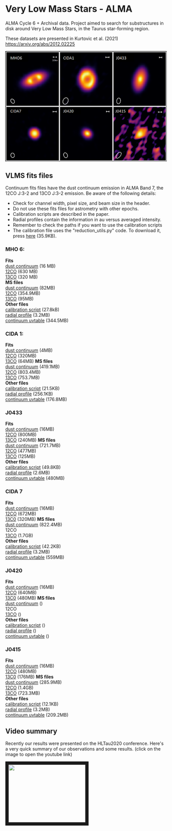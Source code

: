 # Very Low Mass Stars - ALMA 
ALMA Cycle 6 + Archival data. Project aimed to search for substructures in disk around Very Low Mass Stars, in the Taurus star-forming region.

These datasets are presented in Kurtovic et al. (2021) \
https://arxiv.org/abs/2012.02225


![Very Low Mass Stars, dust continuum emission](https://github.com/nicokurtovic/VLMS_ALMA_2018.1.00310.S/blob/main/VLMS.png)


## VLMS fits files
Continuum fits files have the dust continuum emission in ALMA Band 7, the 12CO J:3-2 and 13CO J:3-2 emission. Be aware of the following details:
- Check for channel width, pixel size, and beam size in the header.
- Do not use these fits files for astrometry with other epochs.
- Calibration scripts are described in the paper.
- Radial profiles contain the information in au versus averaged intensity.
- Remember to check the paths if you want to use the calibration scripts
- The calibration file uses the "reduction_utils.py" code. To download it, press [here](https://keeper.mpdl.mpg.de/f/55daac56ec5d4521b3f2/?dl=1) (35.9KB).


### MHO 6:
**Fits**\
[dust continuum](https://keeper.mpdl.mpg.de/f/5fa330b9cc724ceb851a/?dl=1) (16 MB)\
[12CO](https://keeper.mpdl.mpg.de/f/39b6c4de8a274d59933e/?dl=1) (630 MB)\
[13CO](https://keeper.mpdl.mpg.de/f/a9328b759ff7496bbab4/?dl=1) (320 MB)\
**MS files**\
[dust continuum](https://keeper.mpdl.mpg.de/f/cc584fa6200e4d6a9819/?dl=1) (82MB)\
[12CO](https://keeper.mpdl.mpg.de/f/864999fb5082455b8ee0/?dl=1) (354.9MB)\
[13CO](https://keeper.mpdl.mpg.de/f/4aa46bd4a0f944dbabe1/?dl=1) (95MB)\
**Other files**\
[calibration script](https://keeper.mpdl.mpg.de/f/8d65415537904192a577/?dl=1) (27.8kB)\
[radial profile](https://keeper.mpdl.mpg.de/f/a4e7def933554f73a792/?dl=1) (3.2MB)\
[continuum uvtable](https://keeper.mpdl.mpg.de/f/7d33c19098bb4d5eb2fb/?dl=1) (344.5MB)


### CIDA 1:
**Fits**\
[dust continuum](https://keeper.mpdl.mpg.de/f/6b399ef73836456886a8/?dl=1) (4MB)\
[12CO](https://keeper.mpdl.mpg.de/f/90f665f01d864cd5be7d/?dl=1) (320MB)\
[13CO](https://keeper.mpdl.mpg.de/f/0136f7fa97e7495aaf32/?dl=1) (64MB)
**MS files**\
[dust continuum](https://keeper.mpdl.mpg.de/f/0c788237e7c540f38985/?dl=1) (419.1MB)\
[12CO](https://keeper.mpdl.mpg.de/f/1896f984c60b40c7b526/?dl=1) (803.4MB)\
[13CO](https://keeper.mpdl.mpg.de/f/470a28238b6544659d97/?dl=1) (753.7MB)\
**Other files**\
[calibration script](https://keeper.mpdl.mpg.de/f/9e5cc38c75364c79a6f0/?dl=1) (21.5KB)\
[radial profile](https://keeper.mpdl.mpg.de/f/c0b08c05b09e470785d2/?dl=1) (256.1KB)\
[continuum uvtable](https://keeper.mpdl.mpg.de/f/f49f1c15f79b42229526/?dl=1) (176.8MB)


### J0433
**Fits**\
[dust continuum](https://keeper.mpdl.mpg.de/f/13b2fd330050461cb32a/?dl=1) (16MB)\
[12CO](https://keeper.mpdl.mpg.de/f/5e8ff037799e44cf8439/?dl=1) (800MB)\
[13CO](https://keeper.mpdl.mpg.de/f/1b8206cf3bee4b80b249/?dl=1) (240MB)
**MS files**\
[dust continuum](https://keeper.mpdl.mpg.de/f/98794f07d622419eb9e2/?dl=1) (721.7MB)\
[12CO](https://keeper.mpdl.mpg.de/f/8d66bef38a914e22afa2/?dl=1) (477MB)\
[13CO](https://keeper.mpdl.mpg.de/f/63d5cb7efff447b8930b/?dl=1) (125MB)\
**Other files**\
[calibration script](https://keeper.mpdl.mpg.de/f/346c47e0d7ac46b3a044/?dl=1) (49.8KB)\
[radial profile](https://keeper.mpdl.mpg.de/f/ad1aed925f144ab2ad81/?dl=1) (2.6MB)\
[continuum uvtable](https://keeper.mpdl.mpg.de/f/de810d63faa245258aed/?dl=1) (480MB)


### CIDA 7
**Fits**\
[dust continuum](https://keeper.mpdl.mpg.de/f/5a0c0cc759b1459e8c09/?dl=1) (16MB)\
[12CO](https://keeper.mpdl.mpg.de/f/743c5250a76b432e9464/?dl=1) (672MB)\
[13C0](https://keeper.mpdl.mpg.de/f/c29f12d5b3734999b283/?dl=1) (320MB)
**MS files**\
[dust continuum](https://keeper.mpdl.mpg.de/f/91d2a2b9100d4466b747/?dl=1) (822.4MB)\
12CO\
[13CO](https://keeper.mpdl.mpg.de/f/33a5d96d7a884a67ba82/?dl=1) (1.7GB)\
**Other files**\
[calibration script](https://keeper.mpdl.mpg.de/f/eb877c595c1e4635a8d2/?dl=1) (42.2KB)\
[radial profile](https://keeper.mpdl.mpg.de/f/81b71854f8cd43788b27/?dl=1) (3.2MB)\
[continuum uvtable](https://keeper.mpdl.mpg.de/f/24cf7f2e56fc4563b36e/?dl=1) (559MB)


### J0420
**Fits**\
[dust continuum](https://keeper.mpdl.mpg.de/f/1b62246ff37e477c9f11/?dl=1) (16MB)\
[12CO](https://keeper.mpdl.mpg.de/f/c5de89925e104f9b8eb9/?dl=1) (640MB)\
[13C0](https://keeper.mpdl.mpg.de/f/ff44935879474bc9b091/?dl=1) (480MB)
**MS files**\
[dust continuum]() ()\
12CO\
[13CO]() ()\
**Other files**\
[calibration script]() ()\
[radial profile]() ()\
[continuum uvtable]() ()


### J0415
**Fits**\
[dust continuum](https://keeper.mpdl.mpg.de/f/24b3998ee92f4b5bb1b9/?dl=1) (16MB)\
[12CO](https://keeper.mpdl.mpg.de/f/f11865e2c6f34920a237/?dl=1) (480MB)\
[13C0](https://keeper.mpdl.mpg.de/f/e157a6be5cd2412590a2/?dl=1) (176MB)
**MS files**\
[dust continuum](https://keeper.mpdl.mpg.de/f/1b8266e03dc548d6947f/?dl=1) (285.9MB)\
[12CO](https://keeper.mpdl.mpg.de/f/51039925cdd54d60b507/?dl=1) (1.4GB)\
[13CO](https://keeper.mpdl.mpg.de/f/0c89e15ce2994da7b26b/?dl=1) (723.3MB)\
**Other files**\
[calibration script](https://keeper.mpdl.mpg.de/f/6ac97a848ef34bc990c6/?dl=1) (12.1KB)\
[radial profile](https://keeper.mpdl.mpg.de/f/0346a4c7bad04043bdaa/?dl=1) (3.2MB)\
[continuum uvtable](https://keeper.mpdl.mpg.de/f/53be66a0d9214848aced/?dl=1) (209.2MB)


## Video summary

Recently our results were presented on the HLTau2020 conference. Here's a very quick summary of our observations and some results. (click on the image to open the youtube link)

<a href="https://www.youtube.com/watch?v=b0trglKMi9g
" target="_blank"><img src="http://img.youtube.com/vi/b0trglKMi9g/0.jpg" 
alt="" width="240" height="180" border="10" /></a>
